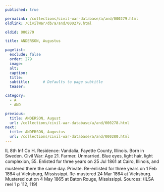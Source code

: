```yaml
---
published: true

permalink: /collections/civil-war-database/a/and/000279.html
oldlink: /CivilWar/db/a/and/000279.html

oldid: 000279

title: ANDERSON, Augustus

pagelist:
  exclude: false
  order: 279
  image: 
  alt:
  caption:
  title:
  subtitle:      # Defaults to page subtitle
  teaser:

category: 
  - A 
  - AND

previous:
  title: ANDERSON, August
  url: /collections/civil-war-database/a/and/000278.html  
next:
  title: ANDERSON, Augustus
  url: /collections/civil-war-database/a/and/000280.html   
---
```

IL 8th Inf Co H. Residence: Vandalia, Fayette County, Illinois. Born in Sweden. Civil War: Age 21. Farmer. Unmarried. Blue eyes, light hair, light complexion, 5&#146;5&#148;. Enlisted for three years on 25 Jul 1861 at Cairo, Illinois, and mustered there the same day. Private. Re-enlisted for three years on 1 Feb 1864 at Vicksburg, Mississippi. Re-mustered 24 Mar 1864 at Vicksburg. Mustered out on 4 May 1865 at Baton Rouge, Mississippi. Sources: (ILSA reel 1 p 112, 119)